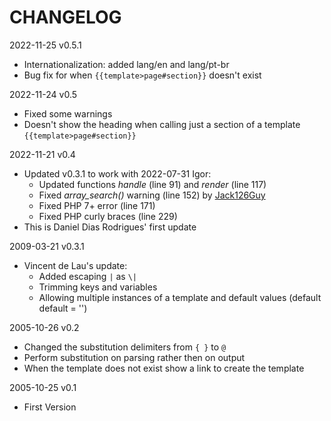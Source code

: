 # CHANGELOG

2022-11-25 v0.5.1
* Internationalization: added lang/en and lang/pt-br
* Bug fix for when `{{template>page#section}}` doesn't exist

2022-11-24 v0.5
* Fixed some warnings
* Doesn't show the heading when calling just a section of a template `{{template>page#section}}`

2022-11-21 v0.4
* Updated v0.3.1 to work with 2022-07-31 Igor:
  * Updated functions _handle_ (line 91) and _render_ (line 117)
  * Fixed _array_search()_ warning (line 152) by [Jack126Guy](https://github.com/jack126guy)
  * Fixed PHP 7+ error (line 171)
  * Fixed PHP curly braces (line 229)
* This is Daniel Dias Rodrigues' first update

2009-03-21 v0.3.1
* Vincent de Lau's update:
  * Added escaping `|` as `\|`
  * Trimming keys and variables
  * Allowing multiple instances of a template and default values (default default = '')

2005-10-26 v0.2
* Changed the substitution delimiters from `{ }` to `@`
* Perform substitution on parsing rather then on output
* When the template does not exist show a link to create the template

2005-10-25 v0.1
* First Version
